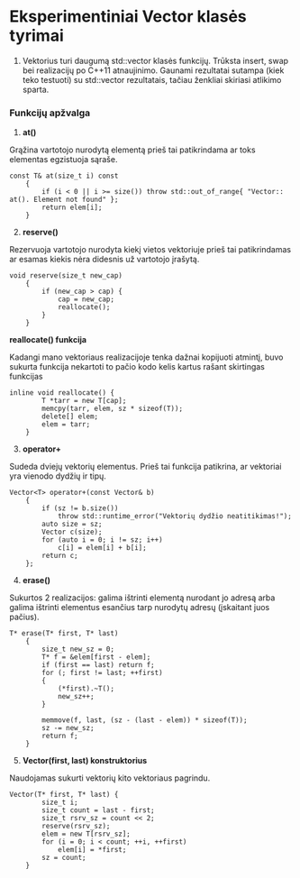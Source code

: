 # Eksperimentiniai Vector klasės tyrimai

1. Vektorius turi daugumą std::vector klasės funkcijų. Trūksta insert, swap bei realizacijų po C++11 atnaujinimo. 
Gaunami rezultatai sutampa (kiek teko testuoti) su std::vector rezultatais, tačiau ženkliai skiriasi atlikimo sparta.

### Funkcijų apžvalga 

1. **at()**

Grąžina vartotojo nurodytą elementą prieš tai patikrindama ar toks elementas egzistuoja sąraše.

```shell
const T& at(size_t i) const
	{
		if (i < 0 || i >= size()) throw std::out_of_range{ "Vector:: at(). Element not found" };
		return elem[i];
	}
```

2. **reserve()**

Rezervuoja vartotojo nurodyta kiekį vietos vektoriuje prieš tai patikrindamas ar esamas kiekis nėra didesnis už vartotojo įrašytą. 

```shell
void reserve(size_t new_cap)
	{
		if (new_cap > cap) {
			cap = new_cap;
			reallocate();
		}
	}
```

**reallocate() funkcija**

Kadangi mano vektoriaus realizacijoje tenka dažnai kopijuoti atmintį, buvo sukurta funkcija nekartoti to pačio kodo kelis kartus rašant 
skirtingas funkcijas

```shell
inline void reallocate() {
		T *tarr = new T[cap];
		memcpy(tarr, elem, sz * sizeof(T));
		delete[] elem;
		elem = tarr;
	}
```

3. **operator+**

Sudeda dviejų vektorių elementus. Prieš tai funkcija patikrina, ar vektoriai yra vienodo dydžių ir tipų.

```shell
Vector<T> operator+(const Vector& b)
	{
		if (sz != b.size())
			throw std::runtime_error("Vektorių dydžio neatitikimas!");
		auto size = sz;
		Vector c(size);
		for (auto i = 0; i != sz; i++)
			c[i] = elem[i] + b[i];
		return c;
	};
```

4. **erase()**

Sukurtos 2 realizacijos: galima ištrinti elementą nurodant jo adresą arba galima ištrinti elementus esančius tarp nurodytų adresų (įskaitant juos pačius).

```shell
T* erase(T* first, T* last)
	{
		size_t new_sz = 0;
		T* f = &elem[first - elem];
		if (first == last) return f;
		for (; first != last; ++first)
		{
			(*first).~T();
			new_sz++;
		}

		memmove(f, last, (sz - (last - elem)) * sizeof(T));
		sz -= new_sz;
		return f;
	}
```

5. **Vector(first, last) konstruktorius**

Naudojamas sukurti vektorių kito vektoriaus pagrindu.

```shell
Vector(T* first, T* last) {
		size_t i;
		size_t count = last - first;
		size_t rsrv_sz = count << 2;
		reserve(rsrv_sz);
		elem = new T[rsrv_sz];
		for (i = 0; i < count; ++i, ++first)
			elem[i] = *first;
		sz = count;
	}
```
